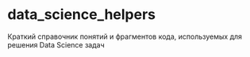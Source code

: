 # data_science_helpers
Краткий справочник понятий и фрагментов кода, используемых для решения Data Science задач
